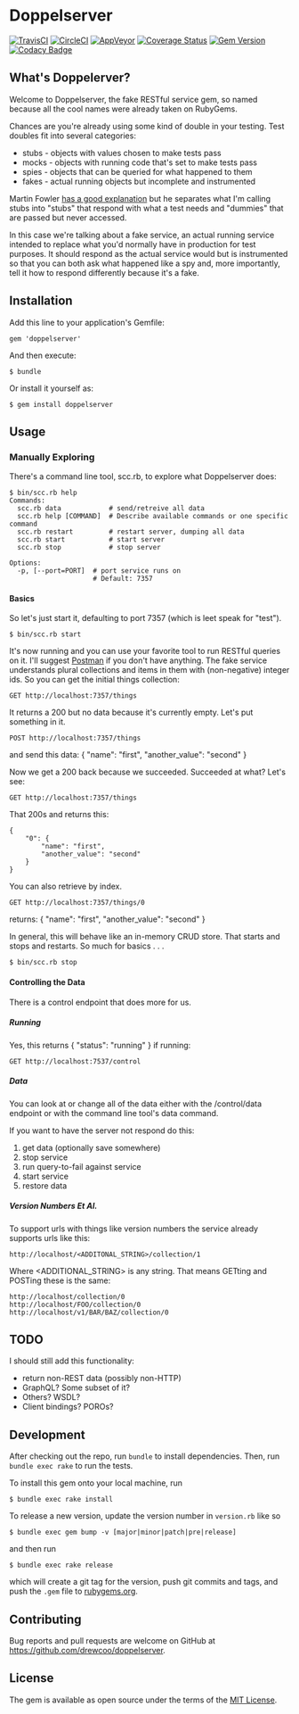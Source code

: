 # Doppelserver

[![TravisCI](https://api.travis-ci.org/drewcoo/doppelserver.svg)](https://travis-ci.org/drewcoo/doppelserver)
[![CircleCI](https://circleci.com/gh/drewcoo/doppelserver.svg?style=shield)](https://circleci.com/gh/drewcoo/doppelserver)
[![AppVeyor](https://ci.appveyor.com/api/projects/status/ho7j5joad8hk867s?svg=true)](https://ci.appveyor.com/project/drewcoo/doppelserver)
[![Coverage Status](https://coveralls.io/repos/github/drewcoo/doppelserver/badge.svg?branch=master)](https://coveralls.io/github/drewcoo/doppelserver?branch=master)
[![Gem Version](https://badge.fury.io/rb/doppelserver.svg)](https://badge.fury.io/rb/doppelserver)
[![Codacy Badge](https://api.codacy.com/project/badge/Grade/dd50d7ee18ae46c38ad053cf3dc59794)](https://www.codacy.com/app/drewcoo/doppelserver?utm_source=github.com&amp;utm_medium=referral&amp;utm_content=drewcoo/doppelserver&amp;utm_campaign=Badge_Grade)


## What's Doppelerver?

Welcome to Doppelserver, the fake RESTful service gem, so named because all the cool names were already taken on RubyGems.

Chances are you're already using some kind of double in your testing. Test
doubles fit into several categories:
  - stubs - objects with values chosen to make tests pass
  - mocks - objects with running code that's set to make tests pass
  - spies - objects that can be queried for what happened to them
  - fakes - actual running objects but incomplete and instrumented

Martin Fowler [has a good explanation](https://martinfowler.com/articles/mocksArentStubs.html) but he separates what I'm calling stubs into "stubs" that respond with what a test needs and "dummies" that are passed but never accessed.

In this case we're talking about a fake service, an actual running service intended to replace what you'd normally have in production for test purposes. It should respond as the actual service would but is instrumented so that you can both ask what happened like a spy and, more importantly, tell it how to respond differently because it's a fake.


## Installation

Add this line to your application's Gemfile:

    gem 'doppelserver'

And then execute:

    $ bundle

Or install it yourself as:

    $ gem install doppelserver


## Usage


### Manually Exploring
There's a command line tool, scc.rb, to explore what Doppelserver does:

    $ bin/scc.rb help
    Commands:
      scc.rb data            # send/retreive all data
      scc.rb help [COMMAND]  # Describe available commands or one specific command
      scc.rb restart         # restart server, dumping all data
      scc.rb start           # start server
      scc.rb stop            # stop server

    Options:
      -p, [--port=PORT]  # port service runs on
                         # Default: 7357


#### Basics

So let's just start it, defaulting to port 7357 (which is leet speak for "test").

    $ bin/scc.rb start

It's now running and you can use your favorite tool to run RESTful queries on it. I'll suggest [Postman](https://www.getpostman.com/) if you don't have anything. The fake service understands plural collections and items in them with (non-negative) integer ids. So you can get the initial things collection:

    GET http://localhost:7357/things

It returns a 200 but no data because it's currently empty. Let's put something in it.

    POST http://localhost:7357/things
and send this data:
    { "name": "first", "another_value": "second" }

Now we get a 200 back because we succeeded. Succeeded at what? Let's see:

    GET http://localhost:7357/things

That 200s and returns this:

    {
        "0": {
            "name": "first",
            "another_value": "second"
        }
    }

You can also retrieve by index.

    GET http://localhost:7357/things/0
returns:
    {
        "name": "first",
        "another_value": "second"
    }

In general, this will behave like an in-memory CRUD store. That starts and stops and restarts. So much for basics . . .

    $ bin/scc.rb stop


#### Controlling the Data

There is a control endpoint that does more for us.


##### Running

Yes, this returns { "status": "running" } if running:

    GET http://localhost:7537/control


##### Data

You can look at or change all of the data either with the /control/data endpoint or with the command line tool's data command.

If you want to have the server not respond do this:
  1. get data (optionally save somewhere)
  2. stop service
  3. run query-to-fail against service
  4. start service
  5. restore data


##### Version Numbers Et Al.

To support urls with things like version numbers the service already supports urls like this:

    http://localhost/<ADDITONAL_STRING>/collection/1

Where <ADDITIONAL_STRING> is any string. That means GETting and POSTing these is the same:

    http://localhost/collection/0
    http://localhost/FOO/collection/0
    http://localhost/v1/BAR/BAZ/collection/0


## TODO

I should still add this functionality:
  - return non-REST data (possibly non-HTTP)
  - GraphQL? Some subset of it?
  - Others? WSDL?
  - Client bindings? POROs?


## Development

After checking out the repo, run `bundle` to install dependencies. Then, run `bundle exec rake` to run the tests.

To install this gem onto your local machine, run

    $ bundle exec rake install

To release a new version, update the version number in `version.rb` like so

    $ bundle exec gem bump -v [major|minor|patch|pre|release]

and then run

    $ bundle exec rake release

which will create a git tag for the version, push git commits and tags, and push the `.gem` file to [rubygems.org](https://rubygems.org).


## Contributing

Bug reports and pull requests are welcome on GitHub at https://github.com/drewcoo/doppelserver.


## License

The gem is available as open source under the terms of the [MIT License](http://opensource.org/licenses/MIT).
